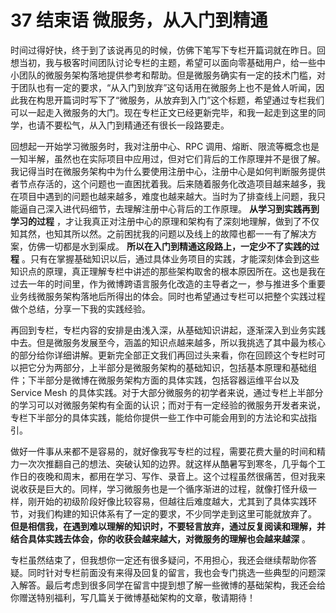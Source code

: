 # 37 结束语 微服务，从入门到精通

时间过得好快，终于到了该说再见的时候，仿佛下笔写下专栏开篇词就在昨日。回想当初，我与极客时间团队讨论专栏的主题，希望可以面向零基础用户，给一些中小团队的微服务架构落地提供参考和帮助。但是微服务确实有一定的技术门槛，对于团队也有一定的要求，“从入门到放弃”这句话用在微服务上也不是耸人听闻，因此我在构思开篇词时写下了“微服务，从放弃到入门”这个标题，希望通过专栏我们可以一起走入微服务的大门。现在专栏正文已经更新完毕，和我一起走到这里的同学，也请不要松气，从入门到精通还有很长一段路要走。

回想起一开始学习微服务时，我对注册中心、RPC 调用、熔断、限流等概念也是一知半解，虽然也在实际项目中应用过，但对它们背后的工作原理并不是很了解。我记得当时在微服务架构中为什么要使用注册中心，注册中心是如何判断服务提供者节点存活的，这个问题也一直困扰着我。后来随着服务化改造项目越来越多，我在项目中遇到的问题也越来越多，难度也越来越大。当时为了排查线上问题，我只能逼自己深入进代码细节，去理解注册中心背后的工作原理。 **从学习到实践再到学习的过程** ，才让我真正对注册中心的原理和架构有了深刻地理解，做到了不仅知其然，也知其所以然。之前困扰我的问题以及线上的故障也都一一有了解决方案，仿佛一切都是水到渠成。 **所以在入门到精通这段路上，一定少不了实践的过程** 。只有在掌握基础知识以后，通过具体业务项目的实践，才能深刻体会到这些知识点的原理，真正理解专栏中讲述的那些架构取舍的根本原因所在。这也是我在过去一年的时间里，作为微博跨语言服务化改造的主导者之一，参与推进多个重要业务线微服务架构落地后所得出的体会。同时也希望通过专栏可以把整个实践过程做个总结，分享一下我的实践经验。

再回到专栏，专栏内容的安排是由浅入深，从基础知识讲起，逐渐深入到业务实践中去。但是微服务发展至今，涵盖的知识点越来越多，所以我挑选了其中最为核心的部分给你详细讲解。更新完全部正文我们再回过头来看，你在回顾这个专栏时可以把它分为两部分，上半部分是微服务架构的基础知识，包括基本原理和基础组件；下半部分是微博在微服务架构方面的具体实践，包括容器运维平台以及 Service Mesh 的具体实践。对于大部分微服务的初学者来说，通过专栏上半部分的学习可以对微服务架构有全面的认识；而对于有一定经验的微服务开发者来说，专栏下半部分的具体实践，能给你提供一些工作中可能会用到的方法论和实战指引。

做好一件事从来都不是容易的，就好像我写专栏的过程，需要花费大量的时间和精力一次次推翻自己的想法、突破认知的边界。就这样从酷暑写到寒冬，几乎每个工作日的夜晚和周末，都用在学习、写作、录音上。这个过程虽然很痛苦，但对我来说收获是巨大的。同样，学习微服务也是一个循序渐进的过程，就像打怪升级一样，刚开始的初级阶段好像比较容易，但越往后难度越大，尤其到了具体实践环节，对我们构建的知识体系有了一定的要求，不少同学走到这里可能就放弃了。 **但是相信我，在遇到难以理解的知识时，不要轻言放弃，通过反复阅读和理解，并结合具体实践去体会，你的收获会越来越大，对微服务的理解也会越来越深** 。

专栏虽然结束了，但我想你一定还有很多疑问，不用担心，我还会继续帮助你答疑。同时针对专栏前面没有来得及回复的留言，我也会专门挑选一些典型的问题深入解答。最后考虑到很多同学在留言中提到想了解一些微博的基础架构，我还会给你赠送特别福利，写几篇关于微博基础架构的文章，敬请期待！
